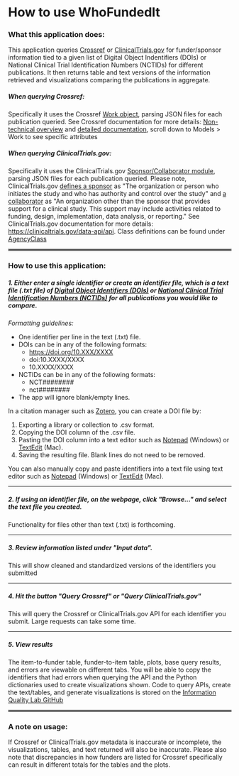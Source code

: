 # How to use WhoFundedIt
### What this application does:
This application queries [Crossref](https://www.crossref.org/) or [ClinicalTrials.gov](https://www.clinicaltrials.gov) for funder/sponsor information tied to a given list of Digital Object Indentifiers (DOIs) or National Clinical Trial Identification Numbers (NCTIDs) for different publications. It then returns table and text versions of the information retrieved and visualizations comparing the publications in aggregate. 

##### When querying Crossref:

Specifically it uses the Crossref [Work object](https://api.crossref.org/swagger-ui/index.html#/Works/get_works__doi_),
parsing JSON files for each publication queried. See Crossref documentation for more details: [Non-technical overview](https://www.crossref.org/documentation/retrieve-metadata/rest-api/) and [detailed documentation](https://api.crossref.org/swagger-ui/index.html#/), scroll down to Models > Work to see specific attributes

##### When querying <span>ClinicalTrials.gov</span>:

Specifically it uses the <span>ClinicalTrials.gov</span> [Sponsor/Collaborator module](https://clinicaltrials.gov/policy/protocol-definitions#Sponsors), parsing JSON files for each publication queried. Please note, <span>ClinicalTrials.gov</span> [defines a sponsor](https://clinicaltrials.gov/study-basics/glossary#sponsor) as "The organization or person who initiates the study and who has authority and control over the study" and [a
collaborator](https://clinicaltrials.gov/study-basics/glossary#collaborator) as "An organization other than the sponsor that provides support for a clinical study. This support may include activities related to funding, design, implementation, data analysis, or reporting." See <span>ClinicalTrials.gov</span> documentation for more details: https://clinicaltrials.gov/data-api/api. Class definitions can be found under [AgencyClass](https://clinicaltrials.gov/data-api/about-api/study-data-structure#enum-AgencyClass)
<hr style="border:2px solid gray">

### How to use this application:

##### 1. Either enter a single identifier or create an identifier file, which is a text file (.txt file) of [Digital Object Identifiers (DOIs)](https://en.wikipedia.org/wiki/Digital_object_identifier) or [National Clinical Trial Identification Numbers (NCTIDs)](https://clinicaltrials.gov/data-api/about-api/study-data-structure#NCTId) for all publications you would like to compare.

*Formatting guidelines:*
  - One identifier per line in the text (.txt) file.
  - DOIs can be in any of the following formats:
    - https://doi.org/10.XXX/XXXX
    - doi:10.XXXX/XXXX
    - 10.XXXX/XXXX
  - NCTIDs can be in any of the following formats:
    - NCT######## 
    - nct########
  - The app will ignore blank/empty lines. 

In a citation manager such as [Zotero](https://www.zotero.org/), you can create a DOI file by:
1. Exporting a library or collection to .csv format.
2. Copying the DOI column of the .csv file.
3. Pasting the DOI column into a text editor such as [Notepad](https://apps.microsoft.com/detail/9msmlrh6lzf3?hl=en-us&gl=US) 
(Windows) or [TextEdit](https://support.apple.com/guide/textedit/welcome/mac) (Mac).
4. Saving the resulting file. Blank lines do not need to be removed.
  
You can also manually copy and paste identifiers into a text file using text editor such as [Notepad](https://apps.microsoft.com/detail/9msmlrh6lzf3?hl=en-us&gl=US) (Windows) or [TextEdit](https://support.apple.com/guide/textedit/welcome/mac) (Mac). 

---

##### 2. If using an identifier file, on the webpage, click "Browse..." and select the text file you created.
Functionality for files other than text (.txt) is forthcoming.

---

##### 3. Review information listed under "Input data". 
This will show cleaned and standardized versions of the identifiers you submitted

---

##### 4. Hit the button "Query Crossref" or "Query <span>ClinicalTrials.gov</span>"
This will query the Crossref or <span>ClinicalTrials.gov</span> API for each identifier you submit. Large requests can take some time.

---
  
##### 5. View results
The item-to-funder table, funder-to-item table, plots, base query results, and errors are viewable on different tabs.
You will be able to copy the identifiers that had errors when querying the API and the Python dictionaries used to create 
visualizations shown. Code to query APIs, create the text/tables, and generate visualizations is stored on the [Information Quality Lab GitHub](https://github.com/infoqualitylab/WhoFundedIt-app)

<hr style="border:2px solid gray">

### A note on usage:
  If Crossref or ClinicalTrials.gov metadata is inaccurate or incomplete, the visualizations, tables, and text returned will also be inaccurate. 
  Please also note that discrepancies in how funders are listed for Crossref specifically can result in different totals for the tables and the plots.
